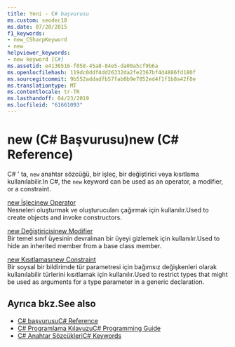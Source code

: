 ```yaml
---
title: Yeni - C# başvurusu
ms.custom: seodec18
ms.date: 07/20/2015
f1_keywords:
- new_CSharpKeyword
- new
helpviewer_keywords:
- new keyword [C#]
ms.assetid: e4136516-f058-45a8-84e5-da00a5cf9b6a
ms.openlocfilehash: 119dc0ddf4dd26332da2fe2367bf4d4886fd180f
ms.sourcegitcommit: 9b552addadfb57fab0b9e7852ed4f1f1b8a42f8e
ms.translationtype: MT
ms.contentlocale: tr-TR
ms.lasthandoff: 04/23/2019
ms.locfileid: "61661093"
---
```

# <a name="new-c-reference"></a><span data-ttu-id="d6b11-102">new (C# Başvurusu)</span><span class="sxs-lookup"><span data-stu-id="d6b11-102">new (C# Reference)</span></span>
<span data-ttu-id="d6b11-103">C# ' ta, `new` anahtar sözcüğü, bir işleç, bir değiştirici veya kısıtlama kullanılabilir.</span><span class="sxs-lookup"><span data-stu-id="d6b11-103">In C#, the `new` keyword can be used as an operator, a modifier, or a constraint.</span></span>  
  
 [<span data-ttu-id="d6b11-104">new İşleci</span><span class="sxs-lookup"><span data-stu-id="d6b11-104">new Operator</span></span>](../../../csharp/language-reference/keywords/new-operator.md)  
 <span data-ttu-id="d6b11-105">Nesneleri oluşturmak ve oluşturucuları çağırmak için kullanılır.</span><span class="sxs-lookup"><span data-stu-id="d6b11-105">Used to create objects and invoke constructors.</span></span>  
  
 [<span data-ttu-id="d6b11-106">new Değiştiricisi</span><span class="sxs-lookup"><span data-stu-id="d6b11-106">new Modifier</span></span>](../../../csharp/language-reference/keywords/new-modifier.md)  
 <span data-ttu-id="d6b11-107">Bir temel sınıf üyesinin devralınan bir üyeyi gizlemek için kullanılır.</span><span class="sxs-lookup"><span data-stu-id="d6b11-107">Used to hide an inherited member from a base class member.</span></span>  
  
 [<span data-ttu-id="d6b11-108">new Kısıtlaması</span><span class="sxs-lookup"><span data-stu-id="d6b11-108">new Constraint</span></span>](../../../csharp/language-reference/keywords/new-constraint.md)  
 <span data-ttu-id="d6b11-109">Bir soysal bir bildirimde tür parametresi için bağımsız değişkenleri olarak kullanılabilir türlerini kısıtlamak için kullanılır.</span><span class="sxs-lookup"><span data-stu-id="d6b11-109">Used to restrict types that might be used as arguments for a type parameter in a generic declaration.</span></span>  
  
## <a name="see-also"></a><span data-ttu-id="d6b11-110">Ayrıca bkz.</span><span class="sxs-lookup"><span data-stu-id="d6b11-110">See also</span></span>

- [<span data-ttu-id="d6b11-111">C# başvurusu</span><span class="sxs-lookup"><span data-stu-id="d6b11-111">C# Reference</span></span>](../../../csharp/language-reference/index.md)
- [<span data-ttu-id="d6b11-112">C# Programlama Kılavuzu</span><span class="sxs-lookup"><span data-stu-id="d6b11-112">C# Programming Guide</span></span>](../../../csharp/programming-guide/index.md)
- [<span data-ttu-id="d6b11-113">C# Anahtar Sözcükleri</span><span class="sxs-lookup"><span data-stu-id="d6b11-113">C# Keywords</span></span>](../../../csharp/language-reference/keywords/index.md)
